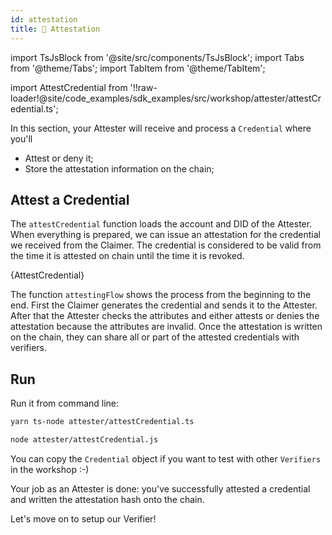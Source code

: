 ```yaml
---
id: attestation
title: 🧾 Attestation
---
```


import TsJsBlock from '@site/src/components/TsJsBlock';
import Tabs from '@theme/Tabs';
import TabItem from '@theme/TabItem';

import AttestCredential from '!!raw-loader!@site/code_examples/sdk_examples/src/workshop/attester/attestCredential.ts';

In this section, your <span className="label-role attester">Attester</span> will receive and process a `Credential` where you'll

- Attest or deny it;
- Store the attestation information on the chain;

## Attest a Credential

The `attestCredential` function loads the account and DID of the <span className="label-role attester">Attester</span>.
When everything is prepared, we can issue an attestation for the credential we received from the <span className="label-role claimer">Claimer</span>.
The credential is considered to be valid from the time it is attested on chain until the time it is revoked.

<TsJsBlock fileName="attester/attestCredential">
  {AttestCredential}
</TsJsBlock>

The function `attestingFlow` shows the process from the beginning to the end.
First the <span className="label-role claimer">Claimer</span> generates the credential and sends it to the <span className="label-role attester">Attester</span>.
After that the <span className="label-role attester">Attester</span> checks the attributes and either attests or denies the attestation because the attributes are invalid.
Once the attestation is written on the chain, they can share all or part of the attested credentials with verifiers.

## Run

Run it from command line:

<Tabs groupId="ts-js-choice">
  <TabItem value='ts' label='Typescript' default>

  ```bash
  yarn ts-node attester/attestCredential.ts
  ```

  </TabItem>
  <TabItem value='js' label='Javascript' default>

  ```bash
  node attester/attestCredential.js
  ```

  </TabItem>
</Tabs>

You can copy the `Credential` object if you want to test with other `Verifiers` in the workshop :-)

Your job as an <span className="label-role attester">Attester</span> is done: you've successfully attested a credential and written the attestation hash onto the chain.

Let's move on to setup our <span className="label-role verifier">Verifier</span>!

